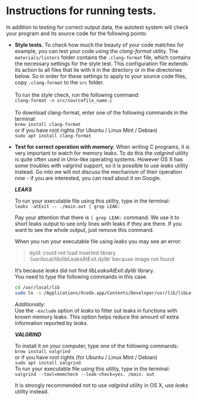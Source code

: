 # Instructions for running tests.

In addition to testing for correct output data, the autotest system will
check your program and its source code for the following points:

* **Style tests.** To check how much the beauty of your code matches
  for example, you can test your code using the _clang-format_ utility.
  The ```materials/linters``` folder contains the ```.clang-format``` file, which contains
  the necessary settings for the style test. This configuration file extends its action to all files that lie with it in the directory
  or in the directories below. So in order for these settings to apply to your source code files,
  copy ```.clang-format``` to the ```src``` folder. \
  \
  To run the style check, run the following command: \
  ```clang-format -n src/sourcefile_name.c``` \
  \
  To download clang-format, enter one of the following commands in the terminal: \
  ```brew install clang-format``` \
  or if you have root rights (for Ubuntu / Linux Mint / Debian) \
  ```sudo apt install clang-format```


* **Test for correct operation with memory.** When writing C programs, it is very important to watch for memory leaks. To do this the _valgrind_ utility is quite often used in Unix-like operating systems. However OS X has some troubles with valgrind support, so it is possible to use _leaks_ utility instead. Go into we will not discuss the mechanism of their operation now - if you are interested, you can read about it on Google.

  **_LEAKS_**

  To run your executable file using this utility, type in the terminal: \
  ```leaks -atExit -- ./main.out | grep LEAK:```  
  
  Pay your attention that there is ```| grep LEAK:``` command. We use it to short leaks output to see only lines with leaks if they are there. If you want to see the whole output, just remove this command.  
  
  When you run your executable file using _leaks_ you may see an error:  
  >dyld: could not load inserted library ‘/usr/local/lib/libLeaksAtExit.dylib’ because image not found
  
  It’s because _leaks_ did not find _libLeaksAtExit.dylib_ library. \
  You need to type the following commands in this case.   
  ```sh
  cd /usr/local/lib  
  sudo ln -s /Applications/Xcode.app/Contents/Developer/usr/lib/libLeaksAtExit.dylib
  ```

  _Additionally:_  \
  Use the ```-exclude``` option of _leaks_ to filter out leaks in functions with known memory leaks. 
  This option helps reduce the amount of extra information reported by _leaks_.

  **_VALGRIND_**
  
  To install it on your computer, type one of the following commands: \
   ```brew install valgrind``` \
   or if you have root rights (for Ubuntu / Linux Mint / Debian) \
   ```sudo apt install valgrind``` \
   To run your executable file using this utility, type in the terminal: \
   ```valgrind --tool=memcheck --leak-check=yes. /main. out```
   
   It is strongly recommended not to use _valgrind_ utility in OS X, use _leaks_ utility instead.
  
